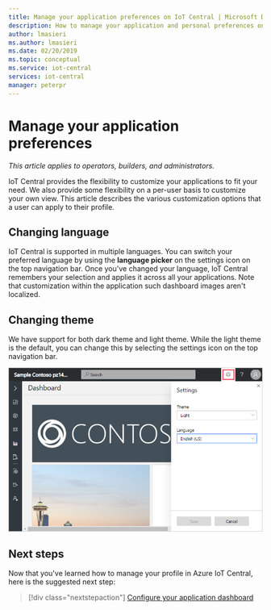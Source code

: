 ```yaml
---
title: Manage your application preferences on IoT Central | Microsoft Docs
description: How to manage your application and personal preferences on IoT Central
author: lmasieri
ms.author: lmasieri
ms.date: 02/20/2019
ms.topic: conceptual
ms.service: iot-central
services: iot-central
manager: peterpr
---
```


# Manage your application preferences

*This article applies to operators, builders, and administrators.*

IoT Central provides the flexibility to customize your applications to fit your need. We also provide some flexibility on a per-user basis to customize your own view. This article describes the various customization options that a user can apply to their profile.

## Changing language

IoT Central is supported in multiple languages. You can switch your preferred language by using the **language picker** on the settings icon on the top navigation bar. Once you've changed your language, IoT Central remembers your selection and applies it across all your applications. Note that customization within the application such dashboard images aren't localized.

## Changing theme

We have support for both dark theme and light theme. While the light theme is the default, you can change this by selecting the settings icon on the top navigation bar.

![IoT Central theme picker](media/howto-manage-preferences/settings.png)

## Next steps

Now that you've learned how to manage your profile in Azure IoT Central, here is the suggested next step:

> [!div class="nextstepaction"]
> [Configure your application dashboard](howto-configure-homepage.md)
